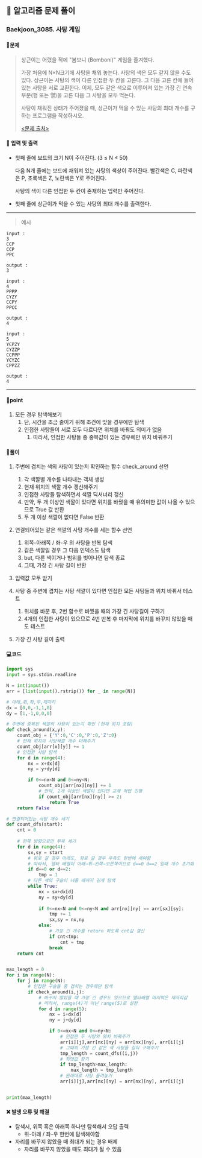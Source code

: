 ## 🐌 알고리즘 문제 풀이

### Baekjoon_3085. 사탕 게임

#### 📒문제

> 상근이는 어렸을 적에 "봄보니 (Bomboni)" 게임을 즐겨했다.
>
> 가장 처음에 N×N크기에 사탕을 채워 놓는다. 사탕의 색은 모두 같지 않을 수도 있다. 상근이는 사탕의 색이 다른 인접한 두 칸을 고른다. 그 다음 고른 칸에 들어있는 사탕을 서로 교환한다. 이제, 모두 같은 색으로 이루어져 있는 가장 긴 연속 부분(행 또는 열)을 고른 다음 그 사탕을 모두 먹는다.
>
> 사탕이 채워진 상태가 주어졌을 때, 상근이가 먹을 수 있는 사탕의 최대 개수를 구하는 프로그램을 작성하시오.
>
> [<문제 출처>](https://www.acmicpc.net/problem/3085)



#### :pushpin: 입력 및 출력

- 첫째 줄에 보드의 크기 N이 주어진다. (3 ≤ N ≤ 50)

  다음 N개 줄에는 보드에 채워져 있는 사탕의 색상이 주어진다. 빨간색은 C, 파란색은 P, 초록색은 Z, 노란색은 Y로 주어진다.

  사탕의 색이 다른 인접한 두 칸이 존재하는 입력만 주어진다.

- 첫째 줄에 상근이가 먹을 수 있는 사탕의 최대 개수를 출력한다.


---

> 예시

```
input :
3
CCP
CCP
PPC

output :
3

input :
4
PPPP
CYZY
CCPY
PPCC

output :
4

input :
5
YCPZY
CYZZP
CCPPP
YCYZC
CPPZZ

output :
4
```

----




#### 🚀point

1. 모든 경우 탐색해보기
   1. 단, 시간을 조금 줄이기 위해 조건에 맞을 경우에만 탐색
   1. 인접한 사탕들이 서로 모두 다르다면 위치를 바꿔도 의미가 없음
      1. 따라서, 인접한 사탕들 중 중복값이 있는 경우에만 위치 바꿔주기




#### 🔎풀이

1.  주변에 겹치는 색의 사탕이 있는지 확인하는 함수 check_around 선언
    1.  각 색깔별 개수를 나타내는 객체 생성
    1.  현재 위치의 색깔 개수 갱신해주기
    1.  인접한 사탕들 탐색하면서 색깔 딕셔너리 갱신
    1.  만약, 두 개 이상인 색깔이 있다면 위치를 바꿨을 때 유의미한 값이 나올 수 있으므로 True 값 반환
    1.  두 개 이상 색깔이 없다면 False 반환

1.  연결되어있는 같은 색깔의 사탕 개수를 세는 함수 선언
    1.  위쪽-아래쪽 / 좌-우 의 사탕을 반복 탐색
    1.  같은 색깔일 경우 그 다음 인덱스도 탐색
    1.  but, 다른 색이거나 범위를 벗어나면 탐색 종료
    1.  그때, 가장 긴 사탕 길이 반환

1.  입력값 모두 받기
1.  사탕 중 주변에 겹치는 사탕 색깔이 있다면 인접한 모든 사탕들과 위치 바꿔서 테스트
    1.  위치를 바꾼 후, 2번 함수로 바꿨을 때의 가장 긴 사탕길이 구하기
    1.  4개의 인접한 사탕이 있으므로 4번 반복 후 마지막에 위치를 바꾸지 않았을 때도 테스트

1.  가장 긴 사탕 길이 출력



#### 💻코드

```python
import sys
input = sys.stdin.readline

N = int(input())
arr = [list(input().rstrip()) for _ in range(N)]

# 아래,위,좌,우,제자리
dx = [0,0,-1,1,0]
dy = [1,-1,0,0,0]

# 주변에 중복된 색깔의 사탕이 있는지 확인 (현재 위치 포함)
def check_around(x,y):
    count_obj = {'Y':0,'C':0,'P':0,'Z':0}
    # 현재 위치의 사탕색깔 개수 더해주기
    count_obj[arr[x][y]] += 1
    # 인접한 사탕 탐색
    for d in range(4):
        nx = x+dx[d]
        ny = y+dy[d]

        if 0<=nx<N and 0<=ny<N:
            count_obj[arr[nx][ny]] += 1
            # 만약, 2개 이상인 색깔이 있다면 교체 작업 진행
            if count_obj[arr[nx][ny]] >= 2:
                return True
    return False

# 연결되어있는 사탕 개수 세기
def count_dfs(start):
    cnt = 0
	
    # 한쪽 방향으로만 쭈욱 세기
    for d in range(4):
        sx,sy = start
        # 위로 갈 경우 아래도, 좌로 갈 경우 우측도 한번에 세야함
        # 따라서, 델타 배열이 아래→위→왼쪽→오른쪽이므로 d==0 d==2 일때 개수 초기화
        if d==0 or d==2:
            tmp = 1
        # 다른 색의 구슬이 나올 때까지 깊게 탐색
        while True:
            nx = sx+dx[d]
            ny = sy+dy[d]
		
            if 0<=nx<N and 0<=ny<N and arr[nx][ny] == arr[sx][sy]:
                tmp += 1
                sx,sy = nx,ny
            else:
                # 가장 긴 개수를 return 하도록 cnt값 갱신
                if cnt<tmp:
                    cnt = tmp
                break
    return cnt


max_length = 0
for i in range(N):
    for j in range(N):
        # 인접한 구슬들 중 겹치는 경우에만 탐색
        if check_around(i,j):
            # 바꾸지 않았을 때 가장 긴 경우도 있으므로 델타배열 마지막은 제자리값
            # 따라서, range(4)가 아닌 range(5)로 설정
            for d in range(5):
                nx = i+dx[d]
                ny = j+dy[d]

                if 0<=nx<N and 0<=ny<N:
                    # 인접한 두 사탕의 위치 바꿔주기
                    arr[i][j],arr[nx][ny] = arr[nx][ny], arr[i][j]
                    # 그때의 가장 긴 같은 색 사탕들 길이 구해주기
                    tmp_length = count_dfs((i,j))
                    # 최댓값 찾기
                    if tmp_length>max_length:
                        max_length = tmp_length
                    # 원래대로 사탕 돌려놓기
                    arr[i][j],arr[nx][ny] = arr[nx][ny], arr[i][j]


print(max_length)
```



#### ❌ 발생 오류 및 해결

- 탐색시, 위쪽 혹은 아래쪽 하나만 탐색해서 오답 출력
  - 위-아래 / 좌-우 한번에 탐색해야함
- 자리를 바꾸지 않았을 때 최대가 되는 경우 배제
  - 자리를 바꾸지 않았을 때도 최대가 될 수 있음
